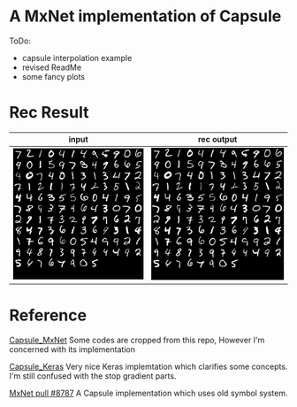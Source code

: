 # A MxNet implementation of Capsule

ToDo:
* capsule interpolation example
* revised ReadMe
* some fancy plots

# Rec Result

input | rec output
------| -------
![alt text][input_im]     | ![alt text][rec_im]
[input_im]: rec/input_x.png "input image"
[rec_im]: rec/rec_x.png "rec image"

# Reference
[Capsule\_MxNet](https://github.com/AaronLeong/CapsNet_Mxnet) Some codes are cropped from this repo, However I'm concerned with its implementation

[Capsule\_Keras](https://github.com/XifengGuo/CapsNet-Keras) Very nice Keras implemtation which clarifies some concepts. I'm still confused with the stop gradient parts.

[MxNet pull #8787](https://github.com/apache/incubator-mxnet/pull/8787) A Capsule implementation which uses old symbol system.

